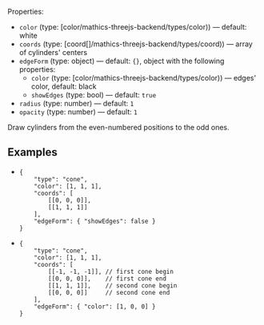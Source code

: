 Properties:
- `color` (type: [color/mathics-threejs-backend/types/color)) — default: white
- `coords` (type: [coord[]/mathics-threejs-backend/types/coord)) — array of cylinders' centers
- `edgeForm` (type: object) — default: `{}`, object with the following properties:
  - `color` (type: [color/mathics-threejs-backend/types/color)) — edges' color, default: black
  - `showEdges` (type: bool) — default: `true`
- `radius` (type: number) — default: `1`
- `opacity` (type: number) — default: `1`

Draw cylinders from the even-numbered positions to the odd ones.

## Examples
- ```jsonc
  {
      "type": "cone",
      "color": [1, 1, 1],
      "coords": [
          [[0, 0, 0]],
          [[1, 1, 1]]
      ],
      "edgeForm": { "showEdges": false }
  }
  ```
  <div class='center' id='graphics-container-1'></div>
  <script>
      drawGraphics3d(
          document.getElementById('graphics-container-1'),
          {
              elements: [
                  {
                      type: 'cone',
                      color: [1, 1, 1],
                      coords: [
                          [[0, 0, 0]],
                          [[1, 1, 1]]
                      ],
                      edgeForm: { showEdges: false }
                  }
              ],
              lighting: [
                  {
                      type: 'spot',
                      color: [1, 0, 1],
                      coords: [null, [1, 0, 0]],
                      target: [[0, 0, 0]]
                  }
              ],
              viewpoint: [2, -2, 2]
          }
      );
  </script>
- ```jsonc
  {
      "type": "cone",
      "color": [1, 1, 1],
      "coords": [
          [[-1, -1, -1]], // first cone begin
          [[0, 0, 0]],    // first cone end
          [[1, 1, 1]],    // second cone begin
          [[0, 0, 0]]     // second cone end
      ],
      "edgeForm": { "color": [1, 0, 0] }
  }
  ```
  <div class='center' id='graphics-container-2'></div>
  <script>
      drawGraphics3d(
          document.getElementById('graphics-container-2'),
          {
              elements: [
                  {
                      type: 'cone',
                      color: [1, 1, 1],
                      coords: [
                          [[-1, -1, -1]], // first cone begin
                          [[0, 0, 0]],    // first cone end
                          [[1, 1, 1]],    // second cone begin
                          [[0, 0, 0]]     // second cone end
                      ],
                      edgeForm: { color: [1, 0, 0] }
                  }
              ],
              lighting: [
                  {
                      type: 'ambient',
                      color: [0.3, 0.2, 0.4]
                  },
                  {
                      type: 'spot',
                      color: [0.8, 0, 0],
                      coords: [[0, 0, 1.1]],
                      target: [[0, 0, 0]]
                  },
                  {
                      type: 'spot',
                      color: [0, 0, 0.8],
                      coords: [[1.1, 0, 0]],
                      target: [[0, 0, 0]]
                  }
              ],
              viewpoint: [-2.5, -2, 2]
          }
      );
  </script>
